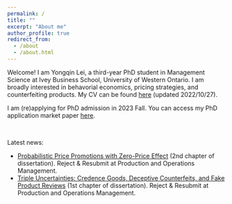 ```yaml
---
permalink: /
title: ""
excerpt: "About me"
author_profile: true
redirect_from: 
  - /about
  - /about.html
---
```


Welcome! I am Yongqin Lei, a third-year PhD student in Management Science at Ivey Business School, University of Western Ontario. I am broadly interested in behavorial economics, pricing strategies, and counterfeiting products. My CV can be found [here](https://drive.google.com/file/d/1yWdcFfOvjGqS8gTLs54xdv-nIFvGxv63/view?usp=sharing) (updated 2022/10/27). 


I am (re)applying for PhD admission in 2023 Fall. 
You can access my PhD application market paper [here](https://drive.google.com/file/d/1Xor9eymj3FDFYdhKaHOAn5Cz_FDoOWxo/view?usp=sharing).




<br/>

Latest news:
* [Probabilistic Price Promotions with Zero-Price Effect](https://drive.google.com/file/d/1dvGQ0saUXu3etoZIE0KbY6QHL2df0TZt/view?usp=sharing) (2nd chapter of dissertation). Reject & Resubmit at Production and Operations Management.
* [Triple Uncertainties: Credence Goods, Deceptive Counterfeits, and Fake Product Reviews](https://papers.ssrn.com/sol3/papers.cfm?abstract_id=3915087) (1st chapter of dissertation). Reject & Resubmit at Production and Operations Management.

